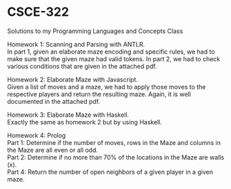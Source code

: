 # CSCE-322
Solutions to my Programming Languages and Concepts Class <br />

Homework 1: Scanning and Parsing with ANTLR. <br />
In part 1, given an elaborate maze encoding and specific rules, we had to make sure that the given maze had valid tokens. In part 2, we had to check various conditions that are given in the attached pdf. <br />

Homework 2: Elaborate Maze with Javascript. <br />
Given a list of moves and a maze, we had to apply those moves to the respective players and return the resulting maze. Again, it is well documented in the attached pdf. <br />

Homework 3: Elaborate Maze with Haskell. <br />
Exactly the same as homework 2 but by using Haskell. <br />

Homework 4: Prolog <br />
Part 1: Determine if the number of moves, rows in the Maze and columns in the Maze are all even or all odd. <br />
Part 2: Determine if no more than 70% of the locations in the Maze are walls (x).  <br />
Part 4: Return the number of open neighbors of a given player in a given maze. <br />
